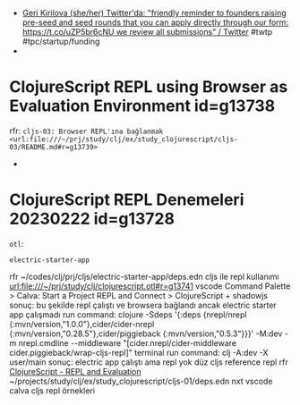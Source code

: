 - [Geri Kirilova (she/her) Twitter'da: "friendly reminder to founders raising pre-seed and seed rounds that you can apply directly through our form: https://t.co/uZP5br6cNU we review all submissions" / Twitter](https://twitter.com/geri_kirilova/status/1628449601022730240) #twtp #tpc/startup/funding
-
# ClojureScript REPL using Browser as Evaluation Environment id=g13738

rfr: `cljs-03: Browser REPL'ına bağlanmak <url:file:///~/prj/study/clj/ex/study_clojurescript/cljs-03/README.md#r=g13739>`

-
# ClojureScript REPL Denemeleri 20230222  id=g13728

`otl`:

	electric-starter-app
rfr
	~/codes/clj/prj/cljs/electric-starter-app/deps.edn
	cljs ile repl kullanımı <url:file:///~/prj/study/clj/clojurescript.otl#r=g13741>
vscode
	Command Palette > Calva: Start a Project REPL and Connect > ClojureScript + shadowjs
		sonuç:
			bu şekilde repl çalıştı ve browsera bağlandı
			ancak electric starter app çalışmadı
	run command:
		clojure -Sdeps '{:deps {nrepl/nrepl {:mvn/version,"1.0.0"},cider/cider-nrepl {:mvn/version,"0.28.5"},cider/piggieback {:mvn/version,"0.5.3"}}}' -M:dev -m nrepl.cmdline --middleware "[cider.nrepl/cider-middleware cider.piggieback/wrap-cljs-repl]"
terminal
	run command:
		clj -A:dev -X user/main
	sonuç:
		electric app çalıştı
		ama repl yok
	düz cljs
reference repl
	rfr
		[ClojureScript - REPL and Evaluation](https://clojurescript.org/reference/repl)
		~/projects/study/clj/ex/study_clojurescript/cljs-01/deps.edn
nxt
	vscode calva cljs repl örnekleri
